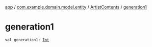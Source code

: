 [app](../../index.md) / [com.example.domain.model.entity](../index.md) / [ArtistContents](index.md) / [generation1](./generation1.md)

# generation1

`val generation1: `[`Int`](https://kotlinlang.org/api/latest/jvm/stdlib/kotlin/-int/index.html)